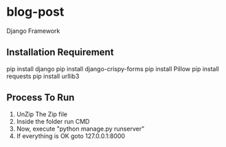 # blog-post
Django Framework

## Installation Requirement
pip install django
pip install django-crispy-forms
pip install Pillow
pip install requests
pip install urllib3

## Process To Run
1) UnZip The Zip file
2) Inside the folder run CMD
3) Now, execute "python manage.py runserver"
4) If everything is OK goto 127.0.0.1:8000
